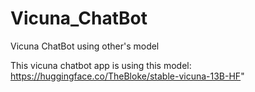 # Vicuna_ChatBot
Vicuna ChatBot using other's model

This vicuna chatbot app is using this model: https://huggingface.co/TheBloke/stable-vicuna-13B-HF"

